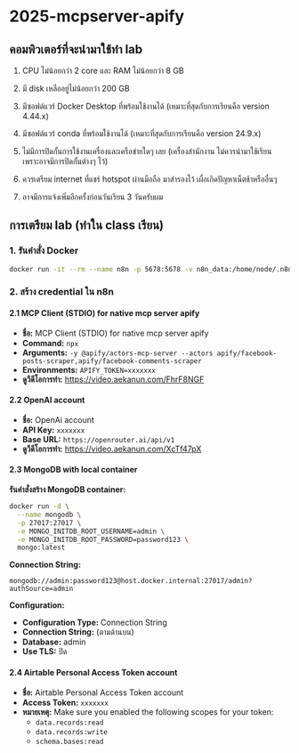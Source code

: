 # 2025-mcpserver-apify

## คอมพิวเตอร์ที่จะนำมาใช้ทำ lab

1. CPU ไม่น้อยกว่า 2 core และ RAM ไม่น้อยกว่า 8 GB

2. มี disk เหลืออยู่ไม่น้อยกว่า 200 GB

3. มีซอฟต์แวร์ Docker Desktop ที่พร้อมใช้งานได้ (เหมาะที่สุดกับการเรียนคือ version 4.44.x)

4. มีซอฟต์แวร์ conda ที่พร้อมใช้งานได้ (เหมาะที่สุดกับการเรียนคือ version 24.9.x)

5. ไม่มีการปิดกั้นการใช้งานเครื่องและเครือข่ายใดๆ เลย (เครื่องสำนักงาน ไม่ควรนำมาใช้เรียน เพราะอาจมีการปิดกั้นต่างๆ ไว้)

6. ควรเตรียม internet ที่แชร์ hotspot ผ่านมือถือ มาสำรองไว้ เผื่อเกิดปัญหาเน็ตช้าหรืออื่นๆ

7. อาจมีการแจ้งเพิ่มอีกครั้งก่อนวันเรียน 3 วันครับผม

## การเตรียม lab (ทำใน class เรียน)

### 1. รันคำสั่ง Docker

```bash
docker run -it --rm --name n8n -p 5678:5678 -v n8n_data:/home/node/.n8n -e N8N_COMMUNITY_PACKAGES_ALLOW_TOOL_USAGE=true docker.n8n.io/n8nio/n8n:1.90.2
```

### 2. สร้าง credential ใน n8n

#### 2.1 MCP Client (STDIO) for native mcp server apify
- **ชื่อ:** MCP Client (STDIO) for native mcp server apify
- **Command:** `npx`
- **Arguments:** `-y @apify/actors-mcp-server --actors apify/facebook-posts-scraper,apify/facebook-comments-scraper`
- **Environments:** `APIFY_TOKEN=xxxxxxx`
- **ดูวีดีโอการทำ:** https://video.aekanun.com/FhrF8NGF

#### 2.2 OpenAI account
- **ชื่อ:** OpenAi account
- **API Key:** `xxxxxxx`
- **Base URL:** `https://openrouter.ai/api/v1`
- **ดูวีดีโอการทำ:** https://video.aekanun.com/XcTf47pX

#### 2.3 MongoDB with local container

**รันคำสั่งสร้าง MongoDB container:**

```bash
docker run -d \
  --name mongodb \
  -p 27017:27017 \
  -e MONGO_INITDB_ROOT_USERNAME=admin \
  -e MONGO_INITDB_ROOT_PASSWORD=password123 \
  mongo:latest
```

**Connection String:**
```
mongodb://admin:password123@host.docker.internal:27017/admin?authSource=admin
```

**Configuration:**
- **Configuration Type:** Connection String
- **Connection String:** (ตามด้านบน)
- **Database:** admin
- **Use TLS:** ปิด

#### 2.4 Airtable Personal Access Token account
- **ชื่อ:** Airtable Personal Access Token account
- **Access Token:** `xxxxxxx`
- **หมายเหตุ:** Make sure you enabled the following scopes for your token:
  - `data.records:read`
  - `data.records:write`
  - `schema.bases:read`